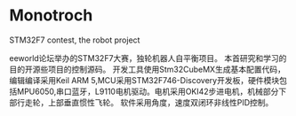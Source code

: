 # Monotroch
STM32F7 contest, the robot project

eeworld论坛举办的STM32F7大赛，独轮机器人自平衡项目。
本首研究和学习的目的开源些项目的控制源码。
开发工具使用Stm32CubeMX生成基本配置代码，编辑编译采用Keil ARM 5,MCU采用STM32F746-Discovery开发板，硬件模块包括MPU6050,串口蓝牙，L9110电机驱动。电机采用OKI42步进电机，机械部分下部行走轮，上部垂直惯性飞轮。
软件采用角度，速度双闭环非线性PID控制。
